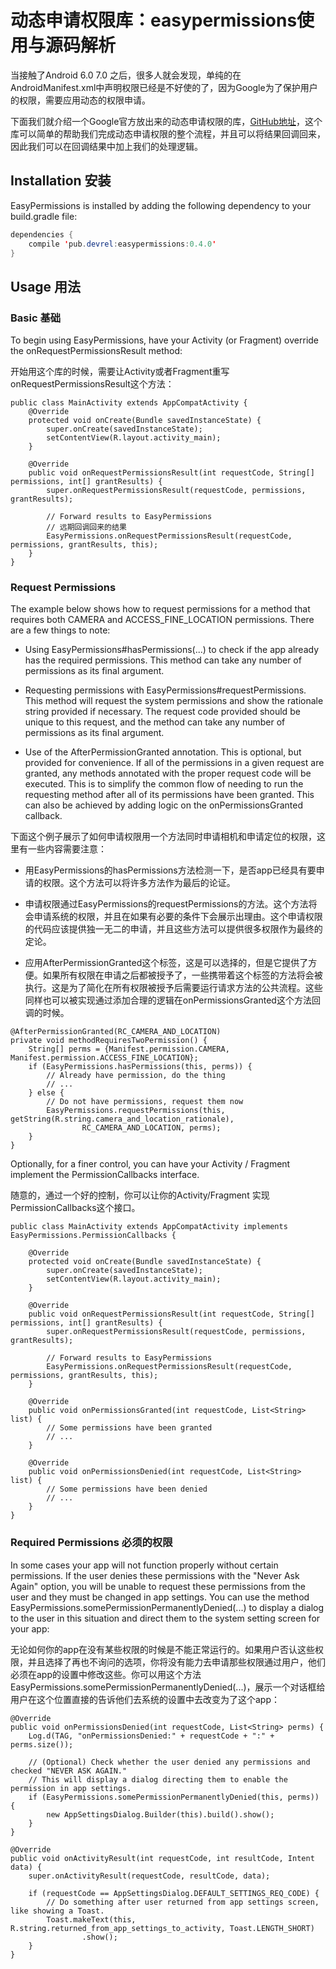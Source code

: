 # 动态申请权限库：easypermissions使用与源码解析

当接触了Android 6.0 7.0 之后，很多人就会发现，单纯的在AndroidManifest.xml中声明权限已经是不好使的了，因为Google为了保护用户的权限，需要应用动态的权限申请。

下面我们就介绍一个Google官方放出来的动态申请权限的库，[GitHub地址](https://github.com/googlesamples/easypermissions)，这个库可以简单的帮助我们完成动态申请权限的整个流程，并且可以将结果回调回来，因此我们可以在回调结果中加上我们的处理逻辑。

## Installation 安装

EasyPermissions is installed by adding the following dependency to your build.gradle file:

```java
dependencies {
    compile 'pub.devrel:easypermissions:0.4.0'
}
```


## Usage 用法

### Basic 基础

To begin using EasyPermissions, have your Activity (or Fragment) override the onRequestPermissionsResult method:

开始用这个库的时候，需要让Activity或者Fragment重写onRequestPermissionsResult这个方法：

```
public class MainActivity extends AppCompatActivity {
    @Override
    protected void onCreate(Bundle savedInstanceState) {
        super.onCreate(savedInstanceState);
        setContentView(R.layout.activity_main);
    }

    @Override
    public void onRequestPermissionsResult(int requestCode, String[] permissions, int[] grantResults) {
        super.onRequestPermissionsResult(requestCode, permissions, grantResults);

        // Forward results to EasyPermissions
        // 远期回调回来的结果
        EasyPermissions.onRequestPermissionsResult(requestCode, permissions, grantResults, this);
    }
}
```

### Request Permissions
The example below shows how to request permissions for a method that requires both CAMERA and ACCESS_FINE_LOCATION permissions. There are a few things to note:

- Using EasyPermissions#hasPermissions(...) to check if the app already has the required permissions. This method can take any number of permissions as its final argument.

- Requesting permissions with EasyPermissions#requestPermissions. This method will request the system permissions and show the rationale string provided if necessary. The request code provided should be unique to this request, and the method can take any number of permissions as its final argument.

- Use of the AfterPermissionGranted annotation. This is optional, but provided for convenience. If all of the permissions in a given request are granted, any methods annotated with the proper request code will be executed. This is to simplify the common flow of needing to run the requesting method after all of its permissions have been granted. This can also be achieved by adding logic on the onPermissionsGranted callback.

下面这个例子展示了如何申请权限用一个方法同时申请相机和申请定位的权限，这里有一些内容需要注意：

- 用EasyPermissions的hasPermissions方法检测一下，是否app已经具有要申请的权限。这个方法可以将许多方法作为最后的论证。

- 申请权限通过EasyPermissions的requestPermissions的方法。这个方法将会申请系统的权限，并且在如果有必要的条件下会展示出理由。这个申请权限的代码应该提供独一无二的申请，并且这些方法可以提供很多权限作为最终的定论。

- 应用AfterPermissionGranted这个标签，这是可以选择的，但是它提供了方便。如果所有权限在申请之后都被授予了，一些携带着这个标签的方法将会被执行。这是为了简化在所有权限被授予后需要运行请求方法的公共流程。这些同样也可以被实现通过添加合理的逻辑在onPermissionsGranted这个方法回调的时候。

```
@AfterPermissionGranted(RC_CAMERA_AND_LOCATION)
private void methodRequiresTwoPermission() {
    String[] perms = {Manifest.permission.CAMERA, Manifest.permission.ACCESS_FINE_LOCATION};
    if (EasyPermissions.hasPermissions(this, perms)) {
        // Already have permission, do the thing
        // ...
    } else {
        // Do not have permissions, request them now
        EasyPermissions.requestPermissions(this, getString(R.string.camera_and_location_rationale),
                RC_CAMERA_AND_LOCATION, perms);
    }
}
```


Optionally, for a finer control, you can have your Activity / Fragment implement the PermissionCallbacks interface.

随意的，通过一个好的控制，你可以让你的Activity/Fragment 实现PermissionCallbacks这个接口。


```
public class MainActivity extends AppCompatActivity implements EasyPermissions.PermissionCallbacks {

    @Override
    protected void onCreate(Bundle savedInstanceState) {
        super.onCreate(savedInstanceState);
        setContentView(R.layout.activity_main);
    }

    @Override
    public void onRequestPermissionsResult(int requestCode, String[] permissions, int[] grantResults) {
        super.onRequestPermissionsResult(requestCode, permissions, grantResults);

        // Forward results to EasyPermissions
        EasyPermissions.onRequestPermissionsResult(requestCode, permissions, grantResults, this);
    }

    @Override
    public void onPermissionsGranted(int requestCode, List<String> list) {
        // Some permissions have been granted
        // ...
    }

    @Override
    public void onPermissionsDenied(int requestCode, List<String> list) {
        // Some permissions have been denied
        // ...
    }
}
```


### Required Permissions 必须的权限

In some cases your app will not function properly without certain permissions. If the user denies these permissions with the "Never Ask Again" option, you will be unable to request these permissions from the user and they must be changed in app settings. You can use the method EasyPermissions.somePermissionPermanentlyDenied(...) to display a dialog to the user in this situation and direct them to the system setting screen for your app:


无论如何你的app在没有某些权限的时候是不能正常运行的。如果用户否认这些权限，并且选择了再也不询问的选项，你将没有能力去申请那些权限通过用户，他们必须在app的设置中修改这些。你可以用这个方法EasyPermissions.somePermissionPermanentlyDenied(...)，展示一个对话框给用户在这个位置直接的告诉他们去系统的设置中去改变为了这个app：

```
@Override
public void onPermissionsDenied(int requestCode, List<String> perms) {
    Log.d(TAG, "onPermissionsDenied:" + requestCode + ":" + perms.size());

    // (Optional) Check whether the user denied any permissions and checked "NEVER ASK AGAIN."
    // This will display a dialog directing them to enable the permission in app settings.
    if (EasyPermissions.somePermissionPermanentlyDenied(this, perms)) {
        new AppSettingsDialog.Builder(this).build().show();
    }
}

@Override
public void onActivityResult(int requestCode, int resultCode, Intent data) {
    super.onActivityResult(requestCode, resultCode, data);

    if (requestCode == AppSettingsDialog.DEFAULT_SETTINGS_REQ_CODE) {
        // Do something after user returned from app settings screen, like showing a Toast.
        Toast.makeText(this, R.string.returned_from_app_settings_to_activity, Toast.LENGTH_SHORT)
                .show();
    }
}
```




